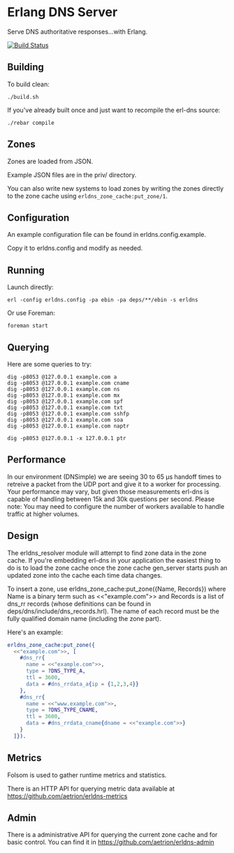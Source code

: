 # Erlang DNS Server

Serve DNS authoritative responses...with Erlang.

[![Build Status](https://travis-ci.org/aetrion/erl-dns.png?branch=master)](https://travis-ci.org/aetrion/erl-dns)

## Building

To build clean:

    ./build.sh

If you've already built once and just want to recompile the erl-dns source:

    ./rebar compile

## Zones

Zones are loaded from JSON.

Example JSON files are in the priv/ directory.

You can also write new systems to load zones by writing the zones directly to the zone cache using `erldns_zone_cache:put_zone/1`.

## Configuration

An example configuration file can be found in erldns.config.example.

Copy it to erldns.config and modify as needed.

## Running

Launch directly:

    erl -config erldns.config -pa ebin -pa deps/**/ebin -s erldns

Or use Foreman:

    foreman start

## Querying

Here are some queries to try:

    dig -p8053 @127.0.0.1 example.com a
    dig -p8053 @127.0.0.1 example.com cname
    dig -p8053 @127.0.0.1 example.com ns
    dig -p8053 @127.0.0.1 example.com mx
    dig -p8053 @127.0.0.1 example.com spf
    dig -p8053 @127.0.0.1 example.com txt
    dig -p8053 @127.0.0.1 example.com sshfp
    dig -p8053 @127.0.0.1 example.com soa
    dig -p8053 @127.0.0.1 example.com naptr

    dig -p8053 @127.0.0.1 -x 127.0.0.1 ptr

## Performance

In our environment (DNSimple) we are seeing 30 to 65 µs handoff times to retreive a packet from the UDP port and give it to a worker for processing. Your performance may vary, but given those measurements erl-dns is capable of handling between 15k and 30k questions per second. Please note: You may need to configure the number of workers available to handle traffic at higher volumes.

## Design

The erldns_resolver module will attempt to find zone data in the zone cache. If you're embedding erl-dns in your application the easiest thing to do is to load the zone cache once the zone cache gen_server starts push an updated zone into the cache each time data changes.

To insert a zone, use erldns_zone_cache:put_zone({Name, Records}) where Name is a binary term such as <<"example.com">> and Records is a list of dns_rr records (whose definitions can be found in deps/dns/include/dns_records.hrl). The name of each record must be the fully qualified domain name (including the zone part).

Here's an example:

```erlang
erldns_zone_cache:put_zone({
  <<"example.com">>, [
    #dns_rr{
      name = <<"example.com">>,
      type = ?DNS_TYPE_A,
      ttl = 3600,
      data = #dns_rrdata_a{ip = {1,2,3,4}}
    },
    #dns_rr{
      name = <<"www.example.com">>,
      type = ?DNS_TYPE_CNAME,
      ttl = 3600,
      data = #dns_rrdata_cname{dname = <<"example.com">>}
    }
  ]}).
```

## Metrics

Folsom is used to gather runtime metrics and statistics.

There is an HTTP API for querying metric data available at https://github.com/aetrion/erldns-metrics

## Admin

There is a administrative API for querying the current zone cache and for basic control. You can find it in https://github.com/aetrion/erldns-admin
